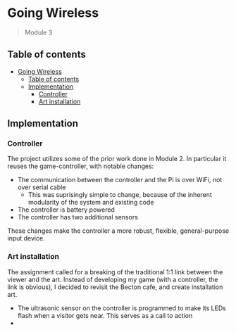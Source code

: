 # Going Wireless

> Module 3

## Table of contents

- [Going Wireless](#going-wireless)
  - [Table of contents](#table-of-contents)
  - [Implementation](#implementation)
    - [Controller](#controller)
    - [Art installation](#art-installation)

## Implementation

### Controller

The project utilizes some of the prior work done in Module 2. In particular it reuses the game-controller, with notable changes:

- The communication between the controller and the Pi is over WiFi, not over serial cable
  - This was suprisingly simple to change, because of the inherent modularity of the system and existing code
- The controller is battery powered
- The controller has two additional sensors

These changes make the controller a more robust, flexible, general-purpose input device.

### Art installation

The assignment called for a breaking of the traditional 1:1 link between the viewer and the art. Instead of developing my game (with a controller, the link is obvious), I decided to revisit the Becton cafe, and create installation art.

- The ultrasonic sensor on the controller is programmed to make its LEDs flash when a visitor gets near. This serves as a call to action
- 